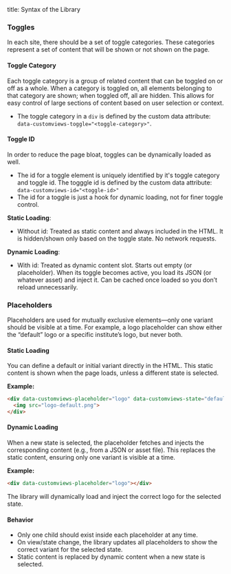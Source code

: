 <frontmatter>
  title: Syntax of the Library
</frontmatter>


### Toggles

In each site, there should be a set of toggle categories. These categories represent a set of content that will be shown or not shown on the page.

#### Toggle Category

Each toggle category is a group of related content that can be toggled on or off as a whole. When a category is toggled on, all elements belonging to that category are shown; when toggled off, all are hidden. This allows for easy control of large sections of content based on user selection or context.

* The toggle category in a `div` is defined by the custom data attribute: `data-customviews-toggle="<toggle-category>"`.

#### Toggle ID

In order to reduce the page bloat, toggles can be dynamically loaded as well.

* The id for a toggle element is uniquely identified by it's toggle category and toggle id. The togggle id is defined by the custom data attribute: `data-customviews-id="<toggle-id>"`
* The id for a toggle is just a hook for dynamic loading, not for finer toggle control. 

**Static Loading**:
* Without id: Treated as static content and always included in the HTML. It is hidden/shown only based on the toggle state. No network requests.

**Dynamic Loading**:
* With id: Treated as dynamic content slot. Starts out empty (or placeholder). When its toggle becomes active, you load its JSON (or whatever asset) and inject it. Can be cached once loaded so you don’t reload unnecessarily.




### Placeholders

Placeholders are used for mutually exclusive elements—only one variant should be visible at a time. For example, a logo placeholder can show either the “default” logo or a specific institute’s logo, but never both.

#### Static Loading

You can define a default or initial variant directly in the HTML. This static content is shown when the page loads, unless a different state is selected.

**Example:**
```html
<div data-customviews-placeholder="logo" data-customviews-state="default">
  <img src="logo-default.png">
</div>
```

#### Dynamic Loading

When a new state is selected, the placeholder fetches and injects the corresponding content (e.g., from a JSON or asset file). This replaces the static content, ensuring only one variant is visible at a time.

**Example:**
```html
<div data-customviews-placeholder="logo"></div>
```
The library will dynamically load and inject the correct logo for the selected state.

#### Behavior

- Only one child should exist inside each placeholder at any time.
- On view/state change, the library updates all placeholders to show the correct variant for the selected state.
- Static content is replaced by dynamic content when a new state is selected.
